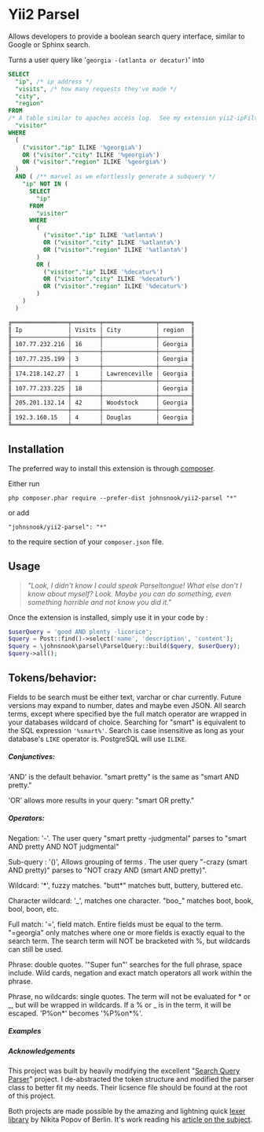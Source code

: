 Yii2 Parsel
==================
Allows developers to provide a boolean search query interface, similar to Google or Sphinx search.

Turns a user query like '`georgia -(atlanta or decatur)`' into

```sql
SELECT 
  "ip", /* ip address */
  "visits", /* how many requests they've made */
  "city", 
  "region" 
FROM 
/* A table similar to apaches access log.  See my extension yii2-ipFilter */
  "visitor" 
WHERE 
  (
    ("visitor"."ip" ILIKE '%georgia%') 
    OR ("visitor"."city" ILIKE '%georgia%') 
    OR ("visitor"."region" ILIKE '%georgia%')
  ) 
  AND ( /** marvel as we efortlessly generate a subquery */
    "ip" NOT IN (
      SELECT 
        "ip" 
      FROM 
        "visitor" 
      WHERE 
        (
          ("visitor"."ip" ILIKE '%atlanta%') 
          OR ("visitor"."city" ILIKE '%atlanta%') 
          OR ("visitor"."region" ILIKE '%atlanta%')
        ) 
        OR (
          ("visitor"."ip" ILIKE '%decatur%') 
          OR ("visitor"."city" ILIKE '%decatur%') 
          OR ("visitor"."region" ILIKE '%decatur%')
        )
    )
  )
```

```bash
╔════════════════╤════════╤═══════════════╤═════════╗
║ Ip             │ Visits │ City          │ region  ║
╟────────────────┼────────┼───────────────┼─────────╢
║ 107.77.232.216 │ 16     │               │ Georgia ║
╟────────────────┼────────┼───────────────┼─────────╢
║ 107.77.235.199 │ 3      │               │ Georgia ║
╟────────────────┼────────┼───────────────┼─────────╢
║ 174.218.142.27 │ 1      │ Lawrenceville │ Georgia ║
╟────────────────┼────────┼───────────────┼─────────╢
║ 107.77.233.225 │ 18     │               │ Georgia ║
╟────────────────┼────────┼───────────────┼─────────╢
║ 205.201.132.14 │ 42     │ Woodstock     │ Georgia ║
╟────────────────┼────────┼───────────────┼─────────╢
║ 192.3.160.15   │ 4      │ Douglas       │ Georgia ║
╚════════════════╧════════╧═══════════════╧═════════╝

```



Installation
------------

The preferred way to install this extension is through [composer](http://getcomposer.org/download/).

Either run

```
php composer.phar require --prefer-dist johnsnook/yii2-parsel "*"
```

or add

```
"johnsnook/yii2-parsel": "*"
```

to the require section of your `composer.json` file.

Usage
-----

> *"Look, I didn't know I could speak Parseltongue! What else don't I know about myself? Look. Maybe you can do something, even something horrible and not know you did it."*

Once the extension is installed, simply use it in your code by  :

```php
$userQuery = 'good AND plenty -licorice';
$query = Post::find()->select('name', 'description', 'content');
$query = \johnsnook\parsel\ParselQuery::build($query, $userQuery);
$query->all();
```

Tokens/behavior:
-----
Fields to be search must be either text, varchar or char currently.  Future versions may expand to number, dates and maybe even JSON.  All search terms, except where specified bye the full match operator are wrapped in your databases wildcard of choice.  Searching for "smart"  is equivalent to the SQL expression `'%smart%'`.  Search is case insensitive as long as your database's `LIKE` operator is.  PostgreSQL will use `ILIKE`.  

##### Conjunctives:

'AND' is the default behavior. "smart pretty" is the same as "smart AND pretty."

'OR' allows more results in your query:  "smart OR pretty."

##### Operators:

Negation: '-'.  The user query "smart pretty -judgmental" parses to "smart AND pretty AND NOT judgmental"

Sub-query : '()', Allows grouping of terms .  The user query "-crazy (smart AND pretty)" parses to "NOT crazy AND (smart AND pretty)".

Wildcard: '*', fuzzy matches.  "butt\*" matches butt, buttery, buttered etc.

Character wildcard: '_', matches one character.  "boo\_" matches boot, book, bool, boon, etc.

Full match: '=', field match.  Entire fields must be equal to the term.  "=georgia" only matches where one or more fields is exactly equal to the search term.  The search term will NOT be bracketed with %, but wildcards can still be used.

Phrase: double quotes.  '"Super fun"' searches for the full phrase, space include.  Wild cards, negation and exact match operators all work within the phrase.

Phrase, no wildcards: single quotes.  The term will not be evaluated for * or _, but will be wrapped in wildcards.  If a % or _ is in the term, it will be escaped.  'P%on*' becomes '%P\%on\*%'.

##### Examples



##### Acknowledgements

This project was built by heavily modifying the excellent "[Search Query Parser](https://github.com/pimcore/search-query-parser)" project.  I de-abstracted the token structure and modified the parser class to better fit my needs.  Their licsence file should be found at the root of this project.

Both projects are made possible by the amazing and lightning quick [lexer library](https://github.com/nikic/Phlexy) by Nikita Popov of Berlin.  It's work reading his [article on the subject](http://nikic.github.io/2011/10/23/Improving-lexing-performance-in-PHP.html).